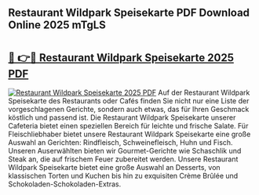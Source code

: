 ## Restaurant Wildpark Speisekarte PDF Download Online 2025 mTgLS

# <h2><a href="http://gcd80v.nevu.top/?p=Restaurant+Wildpark+Speisekarte">🔗 👉🔴 Restaurant Wildpark Speisekarte 2025 PDF</a></h2>

[![Restaurant Wildpark Speisekarte 2025 PDF](https://i.imgur.com/dBaPXMq.png)](http://gcd80v.nevu.top/?p=Restaurant+Wildpark+Speisekarte)
Auf der Restaurant Wildpark Speisekarte des Restaurants oder Cafés finden Sie nicht nur eine Liste der vorgeschlagenen Gerichte, sondern auch etwas, das für Ihren Geschmack köstlich und passend ist. Die Restaurant Wildpark Speisekarte unserer Cafeteria bietet einen speziellen Bereich für leichte und frische Salate. Für Fleischliebhaber bietet unsere Restaurant Wildpark Speisekarte eine große Auswahl an Gerichten: Rindfleisch, Schweinefleisch, Huhn und Fisch. Unseren Auserwählten bieten wir Gourmet-Gerichte wie Schaschlik und Steak an, die auf frischem Feuer zubereitet werden. Unsere Restaurant Wildpark Speisekarte bietet eine große Auswahl an Desserts, von klassischen Torten und Kuchen bis hin zu exquisiten Crème Brûlée und Schokoladen-Schokoladen-Extras.
